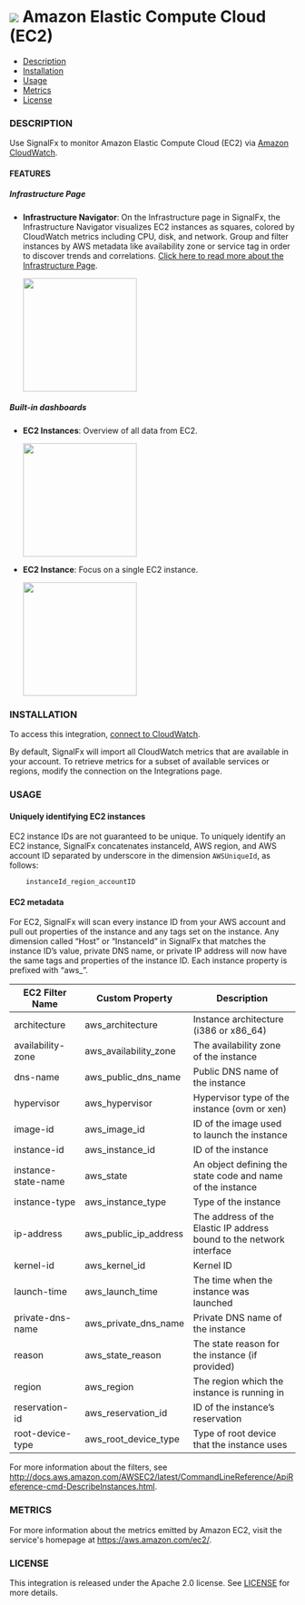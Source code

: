 # ![](./img/integration_awsec2.png) Amazon Elastic Compute Cloud (EC2)

- [Description](#description)
- [Installation](#installation)
- [Usage](#usage)
- [Metrics](#metrics)
- [License](#license)

### DESCRIPTION

Use SignalFx to monitor Amazon Elastic Compute Cloud (EC2) via [Amazon CloudWatch](https://github.com/signalfx/integrations/tree/master/aws)[](sfx_link:aws).

#### FEATURES

##### Infrastructure Page

- **Infrastructure Navigator**: On the Infrastructure page in SignalFx, the Infrastructure Navigator visualizes EC2 instances as squares, colored by CloudWatch metrics including CPU, disk, and network. Group and filter instances by AWS metadata like availability zone or service tag in order to discover trends and correlations. [Click here to read more about the Infrastructure Page](http://docs.signalfx.com/en/latest/built-in-content/infra-nav.html).

  [<img src='./img/hosts_aws_instances.png' width=200px>](./img/hosts_aws_instances.png)

##### Built-in dashboards

- **EC2 Instances**: Overview of all data from EC2.

  [<img src='./img/dashboard_ec2_instances.png' width=200px>](./img/dashboard_ec2_instances.png)

- **EC2 Instance**: Focus on a single EC2 instance.

  [<img src='./img/dashboard_ec2_instance.png' width=200px>](./img/dashboard_ec2_instance.png)

### INSTALLATION

To access this integration, [connect to CloudWatch](https://github.com/signalfx/integrations/tree/master/aws)[](sfx_link:aws).

By default, SignalFx will import all CloudWatch metrics that are available in your account. To retrieve metrics for a subset of available services or regions, modify the connection on the Integrations page.

### USAGE

#### Uniquely identifying EC2 instances

EC2 instance IDs are not guaranteed to be unique. To uniquely identify an EC2 instance, SignalFx concatenates instanceId, AWS region, and AWS account ID separated by underscore in the dimension `AWSUniqueId`, as follows:
```
    instanceId_region_accountID
```

#### EC2 metadata

For EC2, SignalFx will scan every instance ID from your AWS account and pull out properties of the instance and any tags set on the instance.  Any dimension called “Host” or “InstanceId” in SignalFx that matches the instance ID’s value, private DNS name, or private IP address will now have the same tags and properties of the instance ID.  Each instance property is prefixed with “aws_”.

| EC2 Filter Name	| Custom Property	| Description |
|-----------------|-----------------|-------------|
| architecture	| aws\_architecture	| Instance architecture (i386 or x86\_64) |
| availability-zone	| aws\_availability\_zone	| The availability zone of the instance |
| dns-name	| aws\_public\_dns\_name	| Public DNS name of the instance |
| hypervisor	| aws\_hypervisor	| Hypervisor type of the instance (ovm or xen)  |
| image-id	| aws\_image\_id	| ID of the image used to launch the instance |
| instance-id	| aws\_instance\_id	| ID of the instance |
| instance-state-name	| aws\_state	| An object defining the state code and name of the instance |
| instance-type	| aws\_instance\_type	| Type of the instance |
| ip-address	| aws\_public\_ip\_address	| The address of the Elastic IP address bound to the network interface |
| kernel-id	| aws\_kernel\_id	| Kernel ID |
| launch-time	| aws\_launch\_time	| The time when the instance was launched |
| private-dns-name	| aws\_private\_dns\_name	| Private DNS name of the instance |
| reason	| aws\_state\_reason	| The state reason for the instance (if provided) |
| region	| aws\_region	| The region which the instance is running in |
| reservation-id	| aws\_reservation\_id	| ID of the instance’s reservation |
| root-device-type	| aws\_root\_device\_type	| Type of root device that the instance uses |

For more information about the filters, see http://docs.aws.amazon.com/AWSEC2/latest/CommandLineReference/ApiReference-cmd-DescribeInstances.html.

### METRICS

For more information about the metrics emitted by Amazon EC2, visit the service's homepage at https://aws.amazon.com/ec2/.

### LICENSE

This integration is released under the Apache 2.0 license. See [LICENSE](./LICENSE) for more details.
